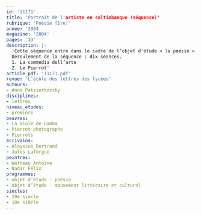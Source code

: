 ```yaml
---
id: '11171'
title: 'Portrait de l'artiste en saltimbanque (séquence)'
rubrique: 'Poésie [1re]'
annee: '2004'
magazine: '2004'
pages: '33'
description: |-
  'Cette séquence entre dans le cadre de l’objet d’étude « la poésie ». Elle répond à l’un des objectifs définis par les Instructions officielles pour la classe de première : « contextualiser la lecture de la poésie au sein de l’histoire littéraire et culturelle, en particulier les mouvements de la modernité ». Sa problématique, à la fois littéraire et artistique, permet l’étude conjointe, et parfois comparative, de poèmes en vers ou en prose et de documents iconographiques : tableaux, photographies, séquences de films. Cette étude peut déboucher sur des activités variées : lectures analytiques de poèmes et d’images et devoir de type baccalauréat, mais aussi lectures cursives, constitution d’anthologies, atelier d’écriture, montage poétique, étude d’une œuvre intégrale, poétique ou théâtrale.
  Déroulement de la séquence : dix séances.
  1. La commedia dell’arte
  2. Le Pierrot'
article_pdf: '11171.pdf'
revue: 'L’école des lettres des lycées'
auteurs:
- Anne Patzierkovsky
disciplines:
- lettres
niveau_etudes:
- première
oeuvres:
- La Viole de Gamba
- Pierrot photographe
- Pierrots 
ecrivains:
- Aloysius Bertrand
- Jules Laforgue
peintres:
- Watteau Antoine
- Nadar Félix
programmes:
- objet d’étude - poésie
- objet d’étude - mouvement littéraire et culturel
siecles:
- 19e siècle
- 18e siècle
---
```

